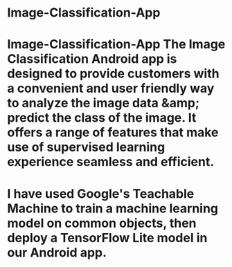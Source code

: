 # Image-Classification-App
# Image-Classification-App The Image Classification Android app is designed to provide customers with a convenient and user friendly way to analyze the image data &amp;amp; predict the class of the image. It offers a range of features that  make use of supervised learning experience seamless and efficient. 
# I have used Google's Teachable Machine to train a machine learning model on common objects, then deploy a TensorFlow Lite model in our Android app.

